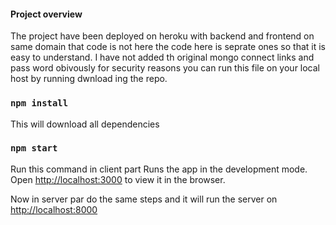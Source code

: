 #### Project overview 
  The project have been deployed on heroku with backend and frontend on same domain that code is not here the code here is seprate ones so that it is easy to understand.
  I have not added th original mongo connect links and pass word obivously for security reasons you can run this file on your local host by running dwnload ing the repo.

### `npm install`
This will download all dependencies

### `npm start`

Run this command in client part 
Runs the app in the development mode.\
Open [http://localhost:3000](http://localhost:3000) to view it in the browser.

Now in server par do the same steps and it will run the server on [http://localhost:8000](http://localhost:8000)
